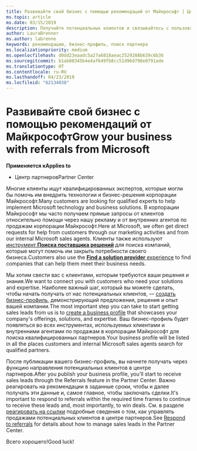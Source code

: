 ```yaml
---
title: Развивайте свой бизнес с помощью рекомендаций от Майкрософт | Центр партнеров
ms.topic: article
ms.date: 03/15/2019
description: Получайте потенциальных клиентов и связывайтесь с пользователями, которым нужна помощь в реализации продуктов и решений Майкрософт.
author: LauraBrenner
ms.author: labrenne
keywords: рекомендации, бизнес-профиль, поиск партнера
ms.localizationpriority: medium
ms.openlocfilehash: d0dd23eaadc5a27a6818aeac2529288b639c6b36
ms.sourcegitcommit: b1ab80345b4e4af649fb8cc51d96d798e0791ade
ms.translationtype: HT
ms.contentlocale: ru-RU
ms.lasthandoff: 04/23/2019
ms.locfileid: "62134038"
---
```

<!-- FWLink:  https://go.microsoft.com/fwlink/?linkid=849775 (top of page) -->

# <a name="grow-your-business-with-referrals-from-microsoft"></a><span data-ttu-id="c8322-104">Развивайте свой бизнес с помощью рекомендаций от Майкрософт</span><span class="sxs-lookup"><span data-stu-id="c8322-104">Grow your business with referrals from Microsoft</span></span>

<span data-ttu-id="c8322-105">**Применяется к**</span><span class="sxs-lookup"><span data-stu-id="c8322-105">**Applies to**</span></span>

-  <span data-ttu-id="c8322-106">Центр партнеров</span><span class="sxs-lookup"><span data-stu-id="c8322-106">Partner Center</span></span>

<span data-ttu-id="c8322-107">Многие клиенты ищут квалифицированных экспертов, которые могли бы помочь им внедрить технологии и бизнес-решения корпорации Майкрософт.</span><span class="sxs-lookup"><span data-stu-id="c8322-107">Many customers are looking for qualified experts to help implement Microsoft technology and business solutions.</span></span> <span data-ttu-id="c8322-108">В корпорации Майкрософт мы часто получаем прямые запросы от клиентов относительно помощи через нашу рекламу и от внутренних агентов по продажам корпорации Майкрософт.</span><span class="sxs-lookup"><span data-stu-id="c8322-108">Here at Microsoft, we often get direct requests for help from customers through our marketing activities and from our internal Microsoft sales agents.</span></span> <span data-ttu-id="c8322-109">Клиенты также используют [инструмент **Поиска поставщика решений**](https://www.microsoft.com/solution-providers/search) для поиска компаний, которые могут помочь им закрыть потребности своего бизнеса.</span><span class="sxs-lookup"><span data-stu-id="c8322-109">Customers also use the [**Find a solution provider** experience](https://www.microsoft.com/solution-providers/search) to find companies that can help them meet their business needs.</span></span> 

<span data-ttu-id="c8322-110">Мы хотим свести вас с клиентами, которым требуются ваши решения и знания.</span><span class="sxs-lookup"><span data-stu-id="c8322-110">We want to connect you with customers who need your solutions and expertise.</span></span> <span data-ttu-id="c8322-111">Наиболее важный шаг, который вы можете сделать, чтобы начать получать от нас потенциальных клиентов, — [создать бизнес-профиль](create-a-marketing-profile.md), демонстрирующий предложения, решения и опыт вашей компании.</span><span class="sxs-lookup"><span data-stu-id="c8322-111">The most important step you can take to start getting sales leads from us is to [create a business profile](create-a-marketing-profile.md) that showcases your company's offerings, solutions, and expertise.</span></span> <span data-ttu-id="c8322-112">Ваш бизнес-профиль будет появляться во всех инструментах, используемых клиентами и внутренними агентами по продажам в корпорации Майкрософт для поиска квалифицированных партнеров.</span><span class="sxs-lookup"><span data-stu-id="c8322-112">Your business profile will be listed in all the places customers and internal Microsoft sales agents search for qualified partners.</span></span> 

 <span data-ttu-id="c8322-113">После публикации вашего бизнес-профиль, вы начнете получать через функцию направления потенциальных клиентов в центре партнеров.</span><span class="sxs-lookup"><span data-stu-id="c8322-113">After you publish your business profile, you'll start to receive sales leads through the Referrals feature in the Partner Center.</span></span> <span data-ttu-id="c8322-114">Важно реагировать на рекомендации в заданные сроки, чтобы и далее получать эти данные и, самое главное, чтобы заключать сделки.</span><span class="sxs-lookup"><span data-stu-id="c8322-114">It's important to respond to referrals within the required time frames to continue to receive these leads and, most importantly, to win deals.</span></span> <span data-ttu-id="c8322-115">См. в разделе [реагировать на ссылки](responding-to-referrals.md) подробные сведения о том, как управлять продажами потенциальных клиентов в центре партнеров.</span><span class="sxs-lookup"><span data-stu-id="c8322-115">See [Respond to referrals](responding-to-referrals.md) for details about how to manage sales leads in the Partner Center.</span></span>  

<span data-ttu-id="c8322-116">Всего хорошего!</span><span class="sxs-lookup"><span data-stu-id="c8322-116">Good luck!</span></span>

<!-- 
*  [Analyze your business profile](analyze-your-marketing-profile.md) Regularly review and optimize your business profile to make sure you’re getting in front of your target customers.
-->
